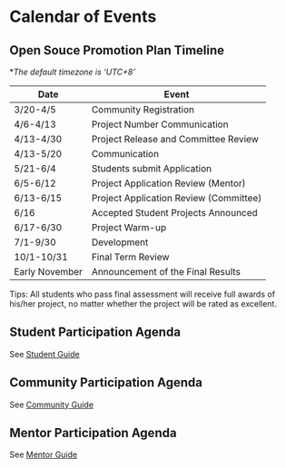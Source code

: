 # Calendar of Events

## Open Souce Promotion Plan Timeline

 **The default timezone is ‘UTC+8’*
 
 
| Date           | Event                                  |
| -------------- | -------------------------------------- |
| 3/20-4/5       | Community Registration                 |
| 4/6-4/13       | Project Number Communication           |
| 4/13-4/30      | Project Release and Committee Review   |
| 4/13-5/20      | Communication                          |
| 5/21-6/4       | Students submit Application            |
| 6/5-6/12       | Project Application Review (Mentor)    |
| 6/13-6/15      | Project Application Review (Committee) |
| 6/16           | Accepted Student Projects Announced    |
| 6/17-6/30      | Project Warm-up                        |
| 7/1-9/30       | Development                            |
| 10/1-10/31     | Final Term Review                      |
| Early November | Announcement of the Final Results      |

Tips: All students who pass final assessment will receive full awards of his/her project, no matter whether the project will be rated as excellent.

## Student Participation Agenda

See [Student Guide](student.md)

## Community Participation Agenda

See [Community Guide](community.md)

## Mentor Participation Agenda

See [Mentor Guide](mentor.md)
